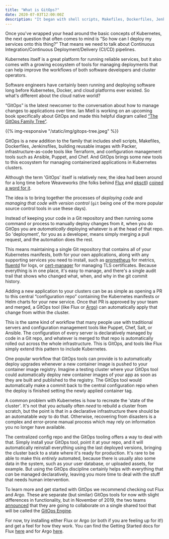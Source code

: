 ```yaml
---
title: "What is GitOps?"
date: 2020-07-03T12:00:00Z
description: "It began with shell scripts, Makefiles, Dockerfiles, Jenkinsfiles, building reusable images with Packer, infrastructure-as-code tools like Terraform, and configuration management tools such as Ansible, Puppet, and Chef. Now GitOps brings some new tools for managing containerized applications in Kubernetes clusters."
---
```


Once you've wrapped your head around the basic concepts of Kubernetes, the next question that often comes to mind is “So how can I deploy my services onto this thing?” That means we need to talk about Continuous Integration/Continuous Deployment/Delivery (CI/CD) pipelines.

Kubernetes itself is a great platform for running reliable services, but it also comes with a growing ecosystem of tools for managing deployments that can help improve the workflows of both software developers and cluster operators.

Software engineers have certainly been running and deploying software long before Kubernetes, Docker, and cloud platforms ever existed. So what's different about the cloud native world? 

<!--more-->

“GitOps” is the latest newcomer to the conversation about how to manage changes to applications over time. Ian Miell is working on an upcoming book specifically about GitOps and made this helpful diagram called [“The GitOps Family Tree”](https://twitter.com/ianmiell/status/1278330015529254912).

{{% img-responsive "/static/img/gitops-tree.jpeg" %}}

GitOps is a new addition to the family that includes shell scripts, Makefiles, Dockerfiles, Jenkinsfiles, building reusable images with Packer, infrastructure-as-code tools like Terraform, and configuration management tools such as Ansible, Puppet, and Chef. And GitOps brings some new tools to this ecosystem for managing containerized applications in Kubernetes clusters.

Although the term 'GitOps' itself is relatively new, the idea had been around for a long time before Weaveworks (the folks behind [Flux](https://github.com/fluxcd/flux) and [eksctl](https://github.com/weaveworks/eksctl)) [coined a word for it](https://www.weave.works/technologies/gitops/). 

The idea is to bring together the processes of _deploying code_ and _managing that code with version control_ (`git` being one of the more popular source control tools in use these days).

Instead of keeping your code in a Git repository and then running some command or process to manually deploy changes from it, when you do GitOps you are _automatically_ deploying whatever is at the head of that repo. So 'deployment', for you as a developer, means simply merging a pull request, and the automation does the rest.

This means maintaining a single Git repository that contains all of your Kubernetes manifests, both for your own applications, along with any supporting services you need to install, such as [prometheus](https://prometheus.io/) for metrics, [fluentd](https://www.fluentd.org/) for logs, or [cert-manager](https://github.com/jetstack/cert-manager) for managing TLS certificates. Because everything is in one place, it's easy to manage, and there's a single audit trail that shows who changed what, when, and why in the git commit history.

Adding a new application to your clusters can be as simple as opening a PR to this central “configuration repo” containing the Kubernetes manifests or Helm charts for your new service. Once that PR is approved by your team and merged, a GitOps tool (like Flux or [Argo](https://argoproj.github.io/argo-cd/)) can automatically apply that change from within the cluster.

This is the same kind of workflow that many people use with traditional servers and configuration management tools like Puppet, Chef, Salt, or Ansible. The configuration of every server is declaratively managed by code in a Git repo, and whatever is merged to that repo is automatically rolled out across the whole infrastructure. This is GitOps, and tools like Flux simply extend this pattern to include Kubernetes.

One popular workflow that GitOps tools can provide is to automatically deploy upgrades whenever a new container image is pushed to your container image registry. Imagine a testing cluster where your GitOps tool could automatically deploy new container images of your app as soon as they are built and published to the registry. The GitOps tool would automatically make a commit back to the central configuration repo when the deploy is finished setting the newly applied container tag.

A common problem with Kubernetes is how to recreate the 'state of the cluster'. It's not that you actually often _need_ to rebuild a cluster from scratch, but the point is that in a declarative infrastructure there should be an automatable _way_ to do that. Otherwise, recovering from disasters is a complex and error-prone manual process which may rely on information you no longer have available.

The centralized config repo and the GitOps tooling offers a way to deal with that. Simply install your GitOps tool, point it at your repo, and it will automatically reinstall everything using the last deployed versions, bringing the cluster back to a state where it's ready for production. It's rare to be able to make this _entirely_ automated, because there is usually also some data in the system, such as your user database, or uploaded assets, for example. But using the GitOps discipline certainly helps with everything that _can_ be managed declaratively, leaving you more time to deal with the stuff that needs human intervention.

To learn more and get started with GitOps we recommend checking out Flux and Argo.  These are separate (but similar) GitOps tools for now with slight differences in functionality, but in November of 2019, the two teams [announced](https://www.weave.works/blog/argo-flux-join-forces) that they are going to collaborate on a single shared tool that will be called the [GitOps Engine](https://github.com/argoproj/gitops-engine). 

For now, try installing either Flux or Argo (or both if you are feeling up for it!) and get a feel for how they work. You can find the Getting Started docs for Flux [here](https://docs.fluxcd.io/en/1.18.0/tutorials/get-started.html) and for Argo [here](https://argoproj.github.io/argo/quick-start/).
